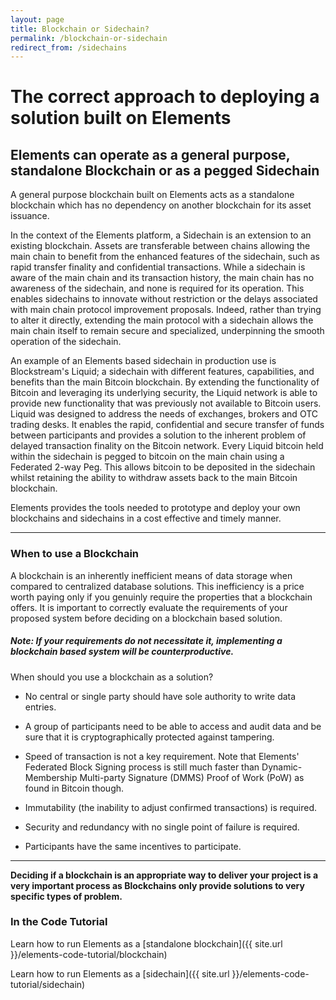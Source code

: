 ```yaml
---
layout: page
title: Blockchain or Sidechain?
permalink: /blockchain-or-sidechain
redirect_from: /sidechains
---
```

# The correct approach to deploying a solution built on Elements

## Elements can operate as a general purpose, standalone Blockchain or as a pegged Sidechain

A general purpose blockchain built on Elements acts as a standalone blockchain which has no dependency on another blockchain for its asset issuance.

In the context of the Elements platform, a Sidechain is an extension to an existing blockchain. Assets are transferable between chains allowing the main chain to benefit from the enhanced features of the sidechain, such as rapid transfer finality and confidential transactions. While a sidechain is aware of the main chain and its transaction history, the main chain has no awareness of the sidechain, and none is required for its operation. This enables sidechains to innovate without restriction or the delays associated with main chain protocol improvement proposals. Indeed, rather than trying to alter it directly, extending the main protocol with a sidechain allows the main chain itself to remain secure and specialized, underpinning the smooth operation of the sidechain.
 
An example of an Elements based sidechain in production use is Blockstream's Liquid; a sidechain with different features, capabilities, and benefits than the main Bitcoin blockchain. By extending the functionality of Bitcoin and leveraging its underlying security, the Liquid network is able to provide new functionality that was previously not available to Bitcoin users. Liquid was designed to address the needs of exchanges, brokers and OTC trading desks. It enables the rapid, confidential and secure transfer of funds between participants and provides a solution to the inherent problem of delayed transaction finality on the Bitcoin network. Every Liquid bitcoin held within the sidechain is pegged to bitcoin on the main chain using a Federated 2-way Peg. This allows bitcoin to be deposited in the sidechain whilst retaining the ability to withdraw assets back to the main Bitcoin blockchain.
 
Elements provides the tools needed to prototype and deploy your own blockchains and sidechains in a cost effective and timely manner.

* * * 

### When to use a Blockchain

A blockchain is an inherently inefficient means of data storage when compared to centralized database solutions. This inefficiency is a price worth paying only if you genuinly require the properties that a blockchain offers. It is important to correctly evaluate the requirements of your proposed system before deciding on a blockchain based solution.

##### Note: If your requirements do not necessitate it, implementing a blockchain based system will be counterproductive.
 
When should you use a blockchain as a solution?

* No central or single party should have sole authority to write data entries.

* A group of participants need to be able to access and audit data and be sure that it is cryptographically protected against tampering.

* Speed of transaction is not a key requirement. Note that Elements' Federated Block Signing process is still much faster than Dynamic-Membership Multi-party Signature (DMMS) Proof of Work (PoW) as found in Bitcoin though.

* Immutability (the inability to adjust confirmed transactions) is required.

* Security and redundancy with no single point of failure is required.

* Participants have the same incentives to participate.

* * *

**Deciding if a blockchain is an appropriate way to deliver your project is a very important process as Blockchains only provide solutions to very specific types of problem.**

### In the Code Tutorial

Learn how to run Elements as a [standalone blockchain]({{ site.url }}/elements-code-tutorial/blockchain)

Learn how to run Elements as a [sidechain]({{ site.url }}/elements-code-tutorial/sidechain)
